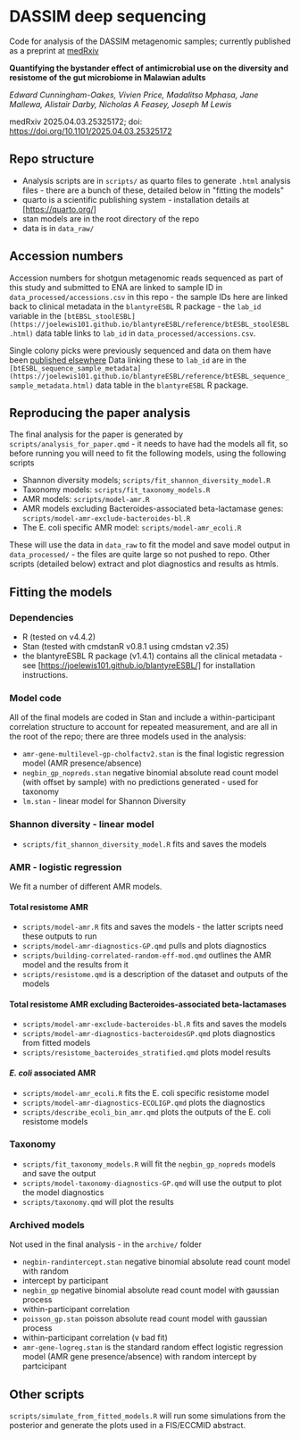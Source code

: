 # DASSIM deep sequencing

Code for analysis of the DASSIM metagenomic samples; currently published as a
preprint at
[medRxiv](https://www.medrxiv.org/content/10.1101/2025.04.03.25325172v1)

**Quantifying the bystander effect of antimicrobial use on the diversity and
resistome of the gut microbiome in Malawian adults**

*Edward Cunningham-Oakes, Vivien Price, Madalitso Mphasa, Jane Mallewa, Alistair
Darby, Nicholas A Feasey, Joseph M Lewis*

medRxiv 2025.04.03.25325172; doi: https://doi.org/10.1101/2025.04.03.25325172

## Repo structure

- Analysis scripts are in `scripts/` as quarto files to generate `.html`
analysis files - there are a bunch of these, detailed below in "fitting
the models"
- quarto is a scientific publishing system - installation details at
[https://quarto.org/]
- stan models are in the root directory of the repo
- data is in `data_raw/` 

## Accession numbers

Accession numbers for shotgun metagenomic reads sequenced as part of this study
and submitted to ENA are linked to sample ID in `data_processed/accessions.csv`
in this repo - the sample IDs here are linked back to clinical metadata in the
`blantyreESBL` R package - the `lab_id` variable in the
`[btEBSL_stoolESBL](https://joelewis101.github.io/blantyreESBL/reference/btESBL_stoolESBL.html)`
data table links to `lab_id` in `data_processed/accessions.csv`.

Single colony picks were previously sequenced and data on them have been [published elsewhere](https://joelewis101.github.io/blantyreESBL/index.html) 
Data linking these to `lab_id` are in the
`[btESBL_sequence_sample_metadata](https://joelewis101.github.io/blantyreESBL/reference/btESBL_sequence_sample_metadata.html)` data table in the `blantyreESBL` R package.

## Reproducing the paper analysis

The final analysis for the paper is generated by
`scripts/analysis_for_paper.qmd` - it needs to have had the models all fit, so
before running you will need to fit the following models, using the following
scripts

- Shannon diversity models; `scripts/fit_shannon_diversity_model.R`
- Taxonomy models: `scripts/fit_taxonomy_models.R`
- AMR models: `scripts/model-amr.R`  
- AMR models excluding Bacteroides-associated beta-lactamase genes:
`scripts/model-amr-exclude-bacteroides-bl.R` 
- The E. coli specific AMR model: `scripts/model-amr_ecoli.R`

These will use the data in `data_raw` to fit the model and save model output in
`data_processed/` - the files are quite large so not pushed to repo. Other
scripts (detailed below) extract and plot diagnostics and results as htmls.

## Fitting the models

### Dependencies

- R (tested on v4.4.2)
- Stan (tested with cmdstanR v0.8.1 using cmdstan v2.35)
- the blantyreESBL R package (v1.4.1) contains all the clinical metadata - see
[https://joelewis101.github.io/blantyreESBL/] for installation instructions.

### Model code

All of the final models are coded in Stan and include a within-participant
correlation structure to account for repeated measurement, and are all in the
root of the repo; there are three models used in the analysis:

- `amr-gene-multilevel-gp-cholfactv2.stan` is the final logistic regression
model (AMR presence/absence)
- `negbin_gp_nopreds.stan` negative binomial absolute read count model (with offset
by sample) with no predictions generated - used for taxonomy
- `lm.stan` - linear model for Shannon Diversity

### Shannon diversity - linear model

- `scripts/fit_shannon_diversity_model.R` fits and saves the models 

### AMR - logistic regression

We fit a number of different AMR models.

#### Total resistome AMR

- `scripts/model-amr.R` fits and saves the models - the latter scripts need these
outputs to run 
- `scripts/model-amr-diagnostics-GP.qmd` pulls and plots diagnostics
- `scripts/building-correlated-random-eff-mod.qmd` outlines the AMR model and
the results from it 
- `scripts/resistome.qmd` is a description of the dataset and outputs of the models

#### Total resistome AMR excluding Bacteroides-associated beta-lactamases

- `scripts/model-amr-exclude-bacteroides-bl.R` fits and saves the models
- `scripts/model-amr-diagnostics-bacteroidesGP.qmd` plots diagnostics from
fitted models
- `scripts/resistome_bacteroides_stratified.qmd` plots model results

#### *E. coli* associated AMR

- `scripts/model-amr_ecoli.R` fits the E. coli specific resistome model
- `scripts/model-amr-diagnostics-ECOLIGP.qmd` plots the diagnostics
- `scripts/describe_ecoli_bin_amr.qmd` plots the outputs of the E. coli resistome models

### Taxonomy

- `scripts/fit_taxonomy_models.R` will fit the `negbin_gp_nopreds` models and save the output
- `scripts/model-taxonomy-diagnostics-GP.qmd` will use the output to plot the model
diagnostics
- `scripts/taxonomy.qmd` will plot the results

### Archived models

Not used in the final analysis - in the `archive/` folder

- `negbin-randintercept.stan` negative binomial absolute read count model with random
- intercept by participant
- `negbin_gp` negative binomial absolute read count model with gaussian process
- within-participant correlation 
- `poisson_gp.stan` poisson absolute read count model with gaussian process
- within-participant correlation (v bad fit)
- `amr-gene-logreg.stan` is the standard random effect logistic regression
model (AMR gene presence/absence) with random intercept by partcicipant


## Other scripts

`scripts/simulate_from_fitted_models.R` will run some simulations from the posterior and
generate the plots used in a FIS/ECCMID abstract.
